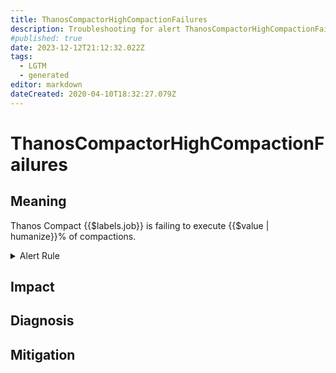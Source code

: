 ```yaml
---
title: ThanosCompactorHighCompactionFailures
description: Troubleshooting for alert ThanosCompactorHighCompactionFailures
#published: true
date: 2023-12-12T21:12:32.022Z
tags: 
  - LGTM
  - generated
editor: markdown
dateCreated: 2020-04-10T18:32:27.079Z
---
```


# ThanosCompactorHighCompactionFailures

## Meaning
[//]: # "Short paragraph that explains what the alert means"
Thanos Compact {{$labels.job}} is failing to execute {{$value | humanize}}% of compactions.

<details>
  <summary>Alert Rule</summary>

{{% rule "thanos/thanos-compactor.yml" "ThanosCompactorHighCompactionFailures" %}}

<!-- Rule when generated

```yaml
alert: ThanosCompactorHighCompactionFailures
expr: (sum by (job) (rate(thanos_compact_group_compactions_failures_total{job=~".*thanos-compact.*"}[5m])) / sum by (job) (rate(thanos_compact_group_compactions_total{job=~".*thanos-compact.*"}[5m])) * 100 > 5)
for: 15m
labels:
    severity: warning
annotations:
    summary: Thanos Compactor High Compaction Failures (instance {{ $labels.instance }})
    description: |-
        Thanos Compact {{$labels.job}} is failing to execute {{$value | humanize}}% of compactions.
          VALUE = {{ $value }}
          LABELS = {{ $labels }}
    runbook: https://github.com/srerun/prometheus-alerts/blob/main/content/runbooks/thanos-compactor/ThanosCompactorHighCompactionFailures.md

```

-->

</details>


## Impact
[//]: # "What could / will happen if the alert is not addressed"



## Diagnosis
[//]: # "Steps to take to identify the cause of the problem"



## Mitigation
[//]: # "The steps necessary to resolve the alert"
